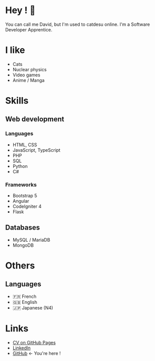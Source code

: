 # Hey ! 👋

You can call me David, but I'm used to catdesu online. I'm a Software Developer Apprentice.

# I like
- Cats
- Nuclear physics
- Video games
- Anime / Manga

# Skills
## Web development
### Languages
- HTML, CSS
- JavaScript, TypeScript
- PHP
- SQL
- Python
- C#

### Frameworks
- Bootstrap 5
- Angular
- CodeIgniter 4
- Flask

## Databases
- MySQL / MariaDB
- MongoDB

# Others
## Languages
- :fr: French
- :gb: English
- :jp: Japanese (N4)

# Links
- [CV on GitHub Pages](https://catdesu.github.io/)
- [LinkedIn](https://www.linkedin.com/in/aeschlimann-david)
- [GitHub](https://github.com/catdesu) ← You're here !
